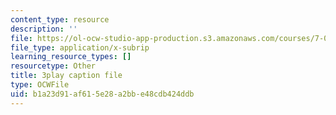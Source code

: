 ```yaml
---
content_type: resource
description: ''
file: https://ol-ocw-studio-app-production.s3.amazonaws.com/courses/7-01sc-fundamentals-of-biology-fall-2011/b1a23d91af615e28a2bbe48cdb424ddb_OBloWTHFPZc.vtt
file_type: application/x-subrip
learning_resource_types: []
resourcetype: Other
title: 3play caption file
type: OCWFile
uid: b1a23d91-af61-5e28-a2bb-e48cdb424ddb
---
```

